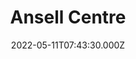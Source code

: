 ---
date: 2022-05-11T07:43:30.000Z
title: Ansell Centre
latitude: 52.04259258858984
longitude: 0.9533563519379189
url: http://www.ansellcc.org.uk
category: checkin
---